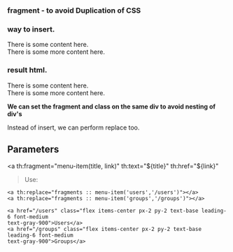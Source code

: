### fragment - to avoid Duplication of CSS
<!DOCTYPE html>
<html xmlns:th="http://www.thymeleaf.org">
<body>
    <div th:fragment="separator"> 
        <div class="border-dashed border-2 border-red-300 mx-4">
        </div>
    </div>
</body>
</html>


### way to insert.
<div>
  <div>There is some content here.</div>
  
  <div th:insert="~{fragments :: separator}"></div> 


  <div>There is some more content here.</div>
</div>


### result html.

<div>
  <div>There is some content here.</div>
  
  <div>
        <div class="border-dashed border-2 border-red-300 mx-4">
        </div>
  </div>

  <div>There is some more content here.</div>
</div>


<b>We can set the fragment and class on the same div to avoid nesting of div's</b>

Instead of insert, we can perform replace too. 

## Parameters

<a th:fragment="menu-item(title, link)" 
    th:text="${title}" 
    th:href="${link}"
    
> Use:
```
<a th:replace="fragments :: menu-item('users','/users')"></a>
<a th:replace="fragments :: menu-item('groups','/groups')"></a>
```



```
<a href="/users" class="flex items-center px-2 py-2 text-base leading-6 font-medium
text-gray-900">Users</a>
<a href="/groups" class="flex items-center px-2 py-2 text-base leading-6 font-medium
text-gray-900">Groups</a>
```


